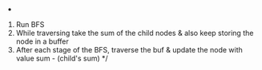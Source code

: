 *
1. Run BFS
2. While traversing take the sum of the child nodes & also keep storing the node in a buffer
3. After each stage of the BFS, traverse the buf & update the node with value sum - (child's sum)
*/